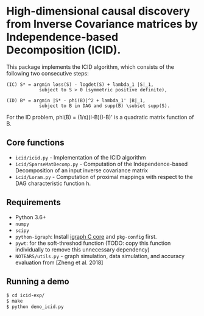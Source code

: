 # High-dimensional causal discovery from Inverse Covariance matrices by Independence-based Decomposition (ICID).

This package implements the ICID algorithm, which consists of the
following two consecutive steps:

    (IC) S* = argmin loss(S) - logdet(S) + lambda_1 |S|_1,
                subject to S > 0 (symmetric positive definite),

    (ID) B* = argmin |S* - phi(B)|^2 + lambda_1' |B|_1,
                subject to B in DAG and supp(B) \subset supp(S).

For the ID problem, phi(B) = (1/s)(I-B)(I-B)' is a quadratic matrix function of B.


## Core functions  

- `icid/icid.py` - Implementation of the ICID algorithm 
- `icid/SparseMatDecomp.py` - Computation of the Independence-based Decomposition of an input inverse covariance matrix 
- `icid/Loram.py` - Computation of proximal mappings with respect to the DAG characteristic function h. 


## Requirements

- Python 3.6+
- `numpy`
- `scipy`
- `python-igraph`: Install [igraph C core](https://igraph.org/c/) and `pkg-config` first.
- `pywt`: for the soft-threshod function (TODO: copy this function individually to remove this unnecessary dependency) 
- `NOTEARS/utils.py` - graph simulation, data simulation, and accuracy evaluation from [Zheng et al. 2018]


## Running a demo

```bash
$ cd icid-exp/
$ make 
$ python demo_icid.py
```

